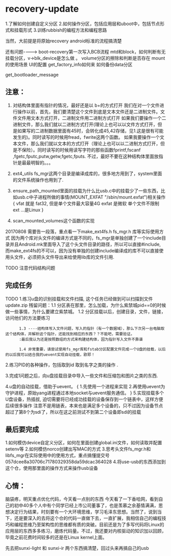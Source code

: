 # recovery-update1.了解如何创建自定义分区2.如何操作分区，包括应用层和uboot中，包括节点形式和挂载形式3.训练rubbish的编程方法和编程思路当然，大前提是将原始recovery android标准的流程搞清楚还有问题---->boot-recovery第一次写入BCB流程mtd和block，如何判断有无挂载分区，v->blk_device是怎么做 。volume分区的擦除和判断是否存在mount的使用场景UI的配置get_factory_info如何来如何备份data分区get_bootloader_message注意：---------1. 对结构体里面有指针的情况，最好还是以 b+的方式打开我们在对一个文件进行操作以前，首先，我们要清楚这个文件到底是文本文件还是二进制文件。文件文件用文本方式打开，二进制文件用二进制方式打开如果我们要操作一个二进制文件，那么我们就以二进制方式打开(理论上也可以以文件方式打开，但是如果写的二进制数据里面有45时，会转化成45,42存储，见1.这是很有可能发生的)。同时读写的时候用fread，fwrite这两个函数。如果我要操作一个文本文件，那么我们就以文本的方式打开（理论上也可以以二进制方式打开，但是不保险）。同时读写的时候用读写字符的那些函数fprintf,fscanf ,fgetc,fputc,putw,getw,fgetc,fputs.不过，最好不要在这种结构体里面放指针是最最明智的。。。2. ext4_utils  fs_mgr这两个目录是编译成库的，很多地方用到了，system里面的文件系统操作也用到了.3. ensure_path_mounted里面的挂载为什么比usb.c中的挂载少了一些东西，比如usb.c中子进程所做的事情(MOUNT_EXFAT "/sbin/mount.exfat")相关操作{		vfat 就是 fat32, 但是单个文件最大容量4G 		exfat 是微软  单个文件不限制		ext ...是Linux}4. scan_mounted_volumes这个函数的实现20170808 需要告一段落，重点看一下make_ext4fs.h fs_mgr.h 库等实际使用方式因为两个库对头文件的编译方式是不同的，fs_mgr是单独创建了一个include目录并且Android.mk里面导入了这个头文件目录的路径，所以可以直接#include<xxxx>, 而make_ext4fs的不可以，因为没有单独的创建include编译成的库不可以直接使用头文件，必须把头文件导出来给使用lib库的文件引用.TODO 注意代码结构问题完成任务----------------------------------TODO1.练习u盘的识别挂载和文件扫描, 这个任务已经做到可以扫描到文件update.zip残留问题：1.1 分区表在那里，怎么加载，为什么紫禁城pid==0的时候做一些事情，为什么要建立紫禁城。		  1.2 分区挂载以后，创建目录，文件，链接，访问他们的方法要练习		  		  1.3 ----结构体写入文件问题，写入的指针（有一个数据域），那么下次另一台电脑取这个结构体，并解析这个指针，还能找到相应的东西？？不能吧，需要验证。		  :最后我认为还是按照数组的方式来构建结构体，因为指针写入文件不靠谱		  1.4 非常重要，请尝试使用fs_mgr库和fstab分区配置文件完成一个U盘的挂载，以后的以后我可以结合我的uevent实现自动挂载，欧耶！2.练习PID的各种操作，包括取到id 取到名字之类的操作 .3.完成1问题之后，向u盘挂载目录中导入一些文件和压缩包和图片之类的东西.4.u盘的自动挂载，借助于uevent。{	1.先使用一个进程来实现	2.再使用uevent为守护进程，原始yang进程通过本地socket与uevent服务通信。}5.实现挂载多个U盘设备，热插拔, 迫切需要将已经成功挂载的设备保存到一个链表中，这样方便后续很多操作注意不是用链表，本来也是满足多个设备的，只不过因为设备节点超过了第8个为sdi了，所以在这之前测试不到第二个设备即sdi的挂载最后要完成--------------------------1.如何模仿device自定义分区，如何在里面创建global.ini文件，如何读取并配置setenv等2.如何模仿norco创建出写MAC的方式3.思考头文件fs_mgr.h和libfs_mgr在实际使用中的使用方式，重点搞懂提交号057dcee8a30706c71780329358da59dcac3640284.将use-usb的东西添加到这个仓，使用那里面的操作方式来操作usb设备心情：-------------------------脑袋疼，明天重点优化代码，今天看一点别的东西今天看了一下香哈网，看到自己的初中40多个人中有个同学已经上市公司董事了，也是羡慕之余基情满满，思想决定行为结果，时刻要有一个大环境思维，学习毛泽东思想。当然了，说到当下，还是要深入的去将这个仓的代码一直做下去，一直扩展，我相信自己的编程技巧和编程思维乃至架构性的思维都有质的突破。目前还是为了多写代码将Linux的应用层的东西多多练习，磨炼代码量。不过，我还要对内核驱动的知识加以回顾，毕竟之前花费时间较多的还是在Linux kernel上面。先去把sunxi-light 和 sunxi-ir 两个东西搞清楚，回过头来再搞自己的usb